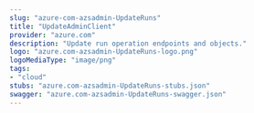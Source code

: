 ```yaml
---
slug: "azure-com-azsadmin-UpdateRuns"
title: "UpdateAdminClient"
provider: "azure.com"
description: "Update run operation endpoints and objects."
logo: "azure.com-azsadmin-UpdateRuns-logo.png"
logoMediaType: "image/png"
tags:
- "cloud"
stubs: "azure.com-azsadmin-UpdateRuns-stubs.json"
swagger: "azure.com-azsadmin-UpdateRuns-swagger.json"
---
```

